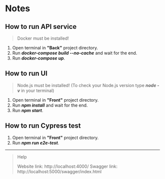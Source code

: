 # Notes


## How to run API service

> Docker must be installed!

1. Open terminal in **"Back"** project directory.
2. Run ***docker-compose build --no-cache*** and wait for the end.
3. Run ***docker-compose up***.



## How to run UI

> Node.js must be installed! (To check your Node.js version type ***node -v*** in your terminal)

1. Open terminal in **"Front"** project directory.
2. Run ***npm install*** and wait for the end.
3. Run ***npm start***.



## How to run Cypress test

1. Open terminal in **"Front"** project directory.
2. Run ***npm run e2e-test***.

---


> Help
>
> Website link: http://localhost:4000/
> Swagger link: http://localhost:5000/swagger/index.html